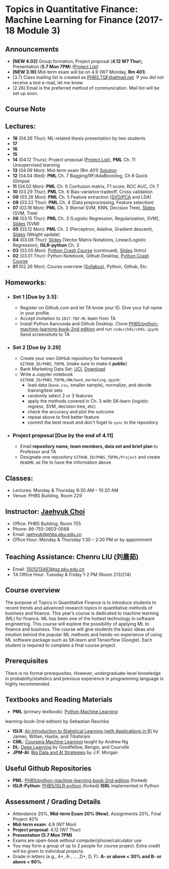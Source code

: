 # Topics in Quantitative Finance: Machine Learning for Finance (2017-18 Module 3)

## Announcements
* __[NEW 4.02]__ Group formation, Project proposal (__4.12 W7 Thur__), Presentation (__5.7 Mon 7PM__) ([Project List](Project_List.md))
* __[NEW 3.19]__ Mid-term exam will be on 4.9 (W7 Monday, __Rm 401__)
* [3.7] Class mailing list is created as PHBS.TQF@allmail.net. If you did not receive a test e-mail, let me know.
* [2.26] Email is the preferred method of communication. Mail list will be set up soon.

## Course Note

## Lectures:
* __18__ (04.26 Thur): ML-related thesis presentation by two students
* __17__
* __16__
* __15__
* __14__ (04.12 Thurs): Project proposal ([Project List](Project_List.md)), __PML__ Ch. 11 Unsupervised learning
* __13__ (04.09 Mon): Mid-term exam (Rm 401) [Solution](files/TQF2017_Midterm.pdf)
* __12__ (04.04 Wed): __PML__ Ch. 7 Bagging/RF/AdaBoosting, Ch 8 Quick Glimpse
* __11__ (04.02 Mon): __PML__ Ch. 6 Confusion matrix, F1 score, ROC AUC, Ch 7
* __10__ (03.29 Thur): __PML__ Ch. 6 Bias-variance tradeoff, Cross validation
* __09__ (03.26 Mon): __PML__ Ch. 5 Feature extraction ([SVD/PCA](files/SVD_PCA.pdf) and LDA)
* __08__ (03.22 Thur): __PML__ Ch. 4 (Data preprocessing, Feature selection)
* __07__ (03.19 Mon): __PML__ Ch. 3 (Kernel SVM, KNN, Decision Tree), [Slides](files/TQF_Notes.pdf) (SVM, Tree)
* __06__ (03.15 Thur): __PML__ Ch. 3 (Logistic Regression, Regularization, SVM), [Slides](files/TQF_Notes.pdf) (SVM)
* __05__ (03.12 Mon): __PML__ Ch. 2 (Perceptron, Adaline, Gradient descent), [Slides](files/TQF_Notes.pdf) (Weight update)
* __04__ (03.08 Thur): [Slides](files/TQF_Notes.pdf) (Vector Matrix Notations, Linear/Logistic Regression), __ISLR-python__ Ch. 3
* __03__ (03.05 Mon): [Python Crash Course](py/Cheatsheet_Derek_Banas.ipynb) (continued), [Slides](files/TQF_Notes.pdf) (Intro)
* __02__ (03.01 Thur): Python Notebook, Github Desktop, [Python Crash Course](py/Cheatsheet_Derek_Banas.ipynb)
* __01__ (02.26 Mon): Course overview ([Syllabus](files/syllabus.pdf)), Python, Github, Etc.

## Homeworks:
* ### __Set 1__ [Due by 3.5]: 
  * Register on Github.com and let TA know your ID. Give your full name in your profile.
  * Accept invitation to `2017.TQF-ML` team from TA
  * Install Python Aanconda and Github Desktop. Clone [PHBS/python-machine-learning-book-2nd-edition](https://github.com/PHBS/python-machine-learning-book-2nd-edition) and run `code/ch01/ch01.ipynb`  Send screenshots to TA
* ### __Set 2__ [Due by 3.29]
  * Create your own GitHub repository for homework `GITHUB_ID/PHBS_TQFML` (make sure to make it __public__)
  * Bank Marketing Data Set: [UCI](http://archive.ics.uci.edu/ml/datasets/Bank+Marketing), [Download](files/DataSet1)
  * Write a Jupyter notebook `GITHUB_ID/PHBS_TQFML/HW/bank_marketing.ipynb`:
    * load data (`bank.csv`, smaller sample), normalize, and devide training/test sets
    * randomly select 2 or 3 features
    * apply the methods covered in Ch. 3 with SK-learn (logistic regress, SVM, decision tree, etc)
    * check the accuracy and plot the outcome
    * repeat above to find better feature
    * commit the best result and don't foget to `sync` to the repository
* ### Project proposal [Due by the end of 4.11]
  * Email __repository name, team members, data set and brief plan__ to Professor and TA
  * Designate one repository `GITHUB_ID/PHBS_TQFML/Project` and create `README.md` file to have the information above
  
## Classes: 
* Lectures: Monday & Thursday 8:30 AM – 10:20 AM
* Venue: PHBS Building, Room 229

## Instructor: [Jaehyuk Choi](http://www.jaehyukchoi.net/phbs_en)
* Office: PHBS Building, Room 755
* Phone: 86-755-2603-0568
* Email: jaehyuk@phbs.pku.edu.cn
* Office Hour: Monday & Thursday 1:30 – 2:30 PM or by appointment

## Teaching Assistance: Chenru LIU (刘晨茹)
* Email: 1501213463@sz.pku.edu.cn
* TA Office Hour: Tuesday & Friday 1-2 PM (Room 213/214)

## Course overview

The purpose of Topics in Quantitative Finance is to introduce students to recent trends and advanced research topics in quantitative methods of business and finance. This year’s course is dedicated to machine learning (ML) for finance. ML has been one of the hottest technology in software engineering. This course will explore the possibility of applying ML to finance and business. The course will give students the basic ideas and intuition behind the popular ML methods and hands-on experience of using ML software package such as SK-learn and Tensorflow (Google). Each student is required to complete a final course project.

## Prerequisites

There is no formal prerequisites. However, undergraduate-level knowledge in probability/statistics and previous experience in programming language is highly recommended.

##  Textbooks and Reading Materials
* __PML__ (primary textbook): [Python Machine Learning](https://github.com/rasbt/python-machine-learning-book-2nd-edition)

learning-book-2nd-edition) by Sebastian Raschka
* __ISLR__: [An Introduction to Statistical Learning (with Applications in R)](http://www-bcf.usc.edu/~gareth/ISL/) by James, Witten, Hastie, and Tibshirani
* __CML__: [Coursera Machine Learning](https://www.coursera.org/learn/machine-learning) taught by Andrew Ng
* __DL__: [Deep Learning](http://www.deeplearningbook.org/) by Goodfellow, Bengio, and Courville
* __JPM-AI__: [Big Data and AI Strategies](http://valuesimplex.com/articles/JPM.pdf) by J.P. Morgan

## Useful Github Repositories
* __PML__: [PHBS/python-machine-learning-book-2nd-edition](https://github.com/PHBS/python-machine-learning-book-2nd-edition) (forked)
* __ISLR-Python__: [PHBS/ISLR-python](https://github.com/PHBS/ISLR-python) (forked) __ISRL__ implemented in Python

## Assessment / Grading Details
* Attendance 20%, __Mid-term Exam 20% (New)__, Assignments 20%, Final Project 40%
* __Mid-term exam__: 4.9 (W7 Mon)
* __Project proposal__: 4.12 (W7 Thur)
* __Presentation (5.7 Mon 7PM)__
* Exams are open-book without computer/phone/calculator use
* You may form a group of up to 2 people for course project. Extra credit will be given to individual projects.
* Grade in letters (e.g., A+, A-, ... ,D+, D, F). __A- or above < 30% and B- or above < 90%__.
